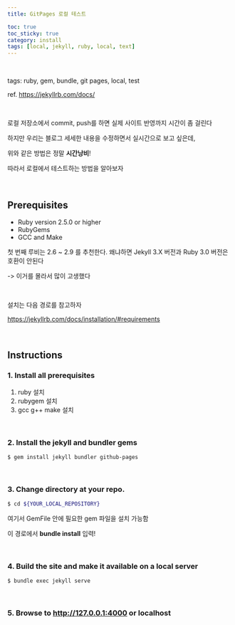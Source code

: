 ```yaml
---
title: GitPages 로컬 테스트

toc: true
toc_sticky: true
category: install
tags: [local, jekyll, ruby, local, text]
---
```


<br/>

tags: ruby, gem, bundle, git pages, local, test

ref. https://jekyllrb.com/docs/

<br/>

로컬 저장소에서 commit, push를 하면 실제 사이트 반영까지 시간이 좀 걸린다

하지만 우리는 블로그 세세한 내용을 수정하면서 실시간으로 보고 싶은데,

위와 같은 방법은 정말 **시간낭비**!

따라서 로컬에서 테스트하는 방법을 알아보자

<br/>

## Prerequisites

- Ruby version 2.5.0 or higher
- RubyGems
- GCC and Make

첫 번째 루비는 2.6 ~ 2.9 를 추천한다. 왜냐하면 Jekyll 3.X 버전과 Ruby 3.0 버전은 호환이 안된다

-> 이거를 몰라서 많이 고생했다

<br/>

설치는 다음 경로를 참고하자

https://jekyllrb.com/docs/installation/#requirements

<br/>

## Instructions

### 1. Install all prerequisites
1. ruby 설치
2. rubygem 설치
3. gcc g++ make 설치

<br/>

### 2. Install the jekyll and bundler gems

~~~bash
$ gem install jekyll bundler github-pages
~~~

<br/>

### 3. Change directory at your repo.

~~~bash
$ cd ${YOUR_LOCAL_REPOSITORY}
~~~
여기서 GemFile 안에 필요한 gem 파일을 설치 가능함 <br/>

이 경로에서 **bundle install** 입력!


<br/>

### 4. Build the site and make it available on a local server

~~~bash
$ bundle exec jekyll serve
~~~

<br/>

### 5. Browse to http://127.0.0.1:4000 or localhost

<br/>